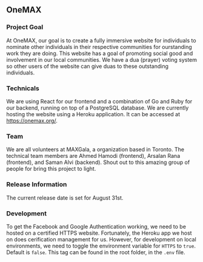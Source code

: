 ## OneMAX

### Project Goal
At OneMAX, our goal is to create a fully immersive website for individuals to nominate other individuals in their respective communities for ourstanding work they are doing. This website has a goal of promoting social good and involvement in our local communities. We have a dua (prayer) voting system so other users of the website can give duas to these outstanding individuals.

### Technicals
We are using React for our frontend and a combination of Go and Ruby for our backend, running on top of a PostgreSQL database. We are currently hosting the website using a Heroku application. It can be accessed at https://onemax.org/.

### Team
We are all volunteers at MAXGala, a organization based in Toronto.
The technical team members are Ahmed Hamodi (frontend), Arsalan Rana (frontend), and Saman Alvi (backend).
Shout out to this amazing group of people for bring this project to light.

### Release Information
The current release date is set for August 31st.

### Development
To get the Facebook and Google Authentication working, we need to be hosted on a certified HTTPS website. Fortunately, the Heroku app we host on does cerification management for us. However, for development on local environments, we need to toggle the environment variable for `HTTPS` to `true`. Default is `false`. This tag can be found in the root folder, in the `.env` file.
